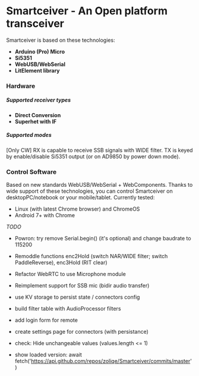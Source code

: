 # Smartceiver - An Open platform transceiver

Smartceiver is based on these technologies:
* **Arduino (Pro) Micro**
* **Si5351** 
* **WebUSB/WebSerial** 
* **LitElement library** 

### Hardware

##### Supported receiver types
* **Direct Conversion**
* **Superhet with IF**

##### Supported modes
[Only CW]
RX is capable to receive SSB signals with WIDE filter.
TX is keyed by enable/disable Si5351 output (or on AD9850 by power down mode).

### Control Software

Based on new standards WebUSB/WebSerial + WebComponents. Thanks to wide support of these technologies, you can control Smartceiver on desktopPC/notebook or your mobile/tablet.
Currently tested:
- Linux (with latest Chrome browser) and ChromeOS
- Android 7+ with Chrome

*TODO*
- Powron: try remove Serial.begin() (it's optional) and change baudrate to 115200
- Remoddle functions enc2Hold (switch NAR/WIDE filter; switch PaddleReverse), enc3Hold (RIT clear)
- Refactor WebRTC to use Microphone module
- Reimplement support for SSB mic (bidir audio transfer)

- use KV storage to persist state / connectors config
- build filter table with AudioProcessor filters
- add login form for remote
- create settings page for connectors (with persistance)
- check: Hide unchangeable values (values.length <= 1)
- show loaded version: await fetch('https://api.github.com/repos/zoliqe/Smartceiver/commits/master')
